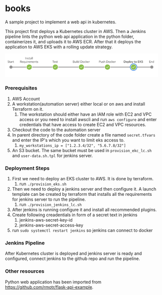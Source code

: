 # books
A sample project to implement a web api in kubernetes.

This project first deploys a Kubernetes cluster in AWS.
Then a Jenkins pipeline lints the python web api application in the python folder, containerizes it, and uploads it to AWS ECR. After that it deploys the application to AWS EKS with a rolling update strategy.

<img src="https://raw.githubusercontent.com/tadayoni1/books/master/screenshots/pipeline.PNG">

### Prerequisites

1. AWS Account
1. A workstation(automation server) either local or on aws and install Terraform on it.
    1. The workstation should either have an IAM role with EC2 and VPC access or you need to install awscli and run `aws configure` and enter credentials that have access to create EC2 and VPC resources.
1. Checkout the code to the automation server
1. In parent directory of the code folder create a file named `secret.tfvars` and enter the IP's which you want to limit eks access to.
    1. `my_workstations_ip = ["1.2.3.4/32", "5.6.7.8/32"]`
1. An S3 bucket. The same bucket must be used in `provision_ekc_lc.sh` and `user-data.sh.tpl` for jenkins server.

### Deployment Steps
1. First we need to deploy an EKS cluster to AWS. It is done by terraform. 
    1. run `./provision_eks.sh`
1. Then we need to deploy a jenkins server and then configure it. A launch template can be created by terraform that installs all the requirements for jenkins server to run the pipeline.
    1. run `./provision_jenkins_lc.sh`
1. After jenkins is running configure it and install all recommended plugins.
1. Create following creadentials in form of a secret text in jenkins
    1. jenkins-aws-secret-key-id
    1. jenkins-aws-secret-access-key
1. run `sudo systemctl restart jenkins` so jenkins can connect to docker


### Jenkins Pipeline
After Kubernetes cluster is deployed and jenkins server is ready and configured, connect jenkins to the github repo and run the pipeline.

### Other resources
Python web application has been imported from https://github.com/rmotr/flask-api-example.
